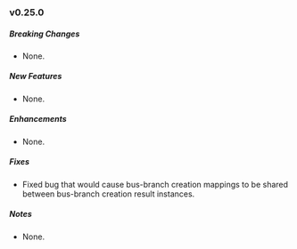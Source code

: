 ### v0.25.0

##### Breaking Changes
* None.

##### New Features
* None.

##### Enhancements
* None.

##### Fixes
* Fixed bug that would cause bus-branch creation mappings to be shared between bus-branch creation result instances.

##### Notes
* None.